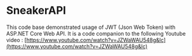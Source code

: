 # SneakerAPI


This code base demonstrated usage of JWT (Json Web Token) with ASP.NET Core Web API.
It is a code companion to the following Youtube video :  [https://www.youtube.com/watch?v=JZWaWAU548g&lc](https://www.youtube.com/watch?v=JZWaWAU548g&lc)
